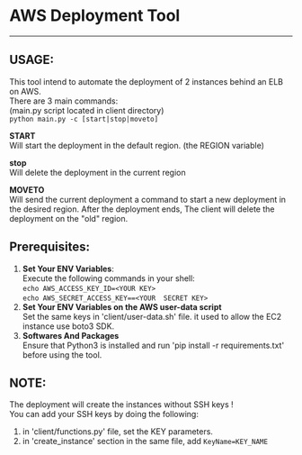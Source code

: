 AWS Deployment Tool
===================================
* * *

USAGE:
------------------------------
This tool intend to automate the deployment of 2 instances behind an ELB on AWS.  
There are 3 main commands:  
(main.py script located in client directory)   
`python main.py -c [start|stop|moveto]`
  
__START__   
Will start the deployment in the default region. (the REGION variable)
  
__stop__   
Will delete the deployment in the current region  

__MOVETO__  
Will send the current deployment a command to start a new deployment in the desired region.
After the deployment ends, The client will delete the deployment on the "old" region.


 


Prerequisites:
------------------------------  
1. **Set Your ENV Variables**:    
Execute the following commands in your shell:   
`echo AWS_ACCESS_KEY_ID=<YOUR KEY>`  
`echo AWS_SECRET_ACCESS_KEY==<YOUR  SECRET KEY>`
2. **Set Your ENV Variables on the AWS user-data script**  
Set the same keys in 'client/user-data.sh' file. it used to allow the EC2 instance use boto3 SDK.  
3. **Softwares And Packages**  
Ensure that Python3 is installed and run 'pip install -r requirements.txt' before using the tool.  

NOTE:
------------------------------   
The deployment will create the instances without SSH keys !  
You can add your SSH keys by doing the following:
1. in 'client/functions.py' file, set the KEY parameters.
2. in 'create_instance' section in the same file, add `KeyName=KEY_NAME`
 

